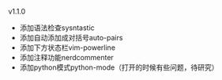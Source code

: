v1.1.0
 - 添加语法检查sysntastic
 - 添加自动添加成对括号auto-pairs
 - 添加下方状态栏vim-powerline
 - 添加注释功能nerdcommenter
 - 添加python模式python-mode（打开的时候有些问题，待研究）
